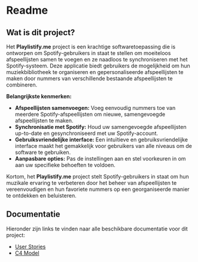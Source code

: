 # Readme

## Wat is dit project?

Het **Playlistify.me** project is een krachtige softwaretoepassing die is ontworpen om Spotify-gebruikers in staat te stellen om moeiteloos afspeellijsten samen te voegen en ze naadloos te synchroniseren met het Spotify-systeem. Deze applicatie biedt gebruikers de mogelijkheid om hun muziekbibliotheek te organiseren en gepersonaliseerde afspeellijsten te maken door nummers van verschillende bestaande afspeellijsten te combineren.

**Belangrijkste kenmerken:**

* **Afspeellijsten samenvoegen:** Voeg eenvoudig nummers toe van meerdere Spotify-afspeellijsten om nieuwe, samengevoegde afspeellijsten te maken.
* **Synchronisatie met Spotify:** Houd uw samengevoegde afspeellijsten up-to-date en gesynchroniseerd met uw Spotify-account.
* **Gebruiksvriendelijke interface:** Een intuïtieve en gebruiksvriendelijke interface maakt het gemakkelijk voor gebruikers van alle niveaus om de software te gebruiken.
* **Aanpasbare opties:** Pas de instellingen aan en stel voorkeuren in om aan uw specifieke behoeften te voldoen.

Kortom, het **Playlistify.me** project stelt Spotify-gebruikers in staat om hun muzikale ervaring te verbeteren door het beheer van afspeellijsten te vereenvoudigen en hun favoriete nummers op een georganiseerde manier te ontdekken en beluisteren.



## Documentatie

Hieronder zijn links te vinden naar alle beschikbare documentatie voor dit project:

* [User Stories](user-stories.md)
* [C4 Model](c4-model.md)
